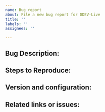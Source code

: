 ```yaml
---
name: Bug report
about: File a new bug report for DDEV-Live
title: ''
labels: ''
assignees: ''

---
```


## Bug Description:


## Steps to Reproduce:


## Version and configuration:


## Related links or issues:
